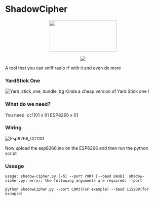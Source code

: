 # ShadowCipher

<p align="center">
  <img width="220" height="102" src="https://github.com/WR117H/ShadowCipher/assets/97615989/b993fda5-5655-4a4e-96eb-31e3f90dd756" >
</p>
<p align="center">
  <img src="https://github.com/WR117H/ShadowCipher/assets/97615989/ed26123b-1de1-44cc-9a72-c4e027f4042d">
</p>




A tool that you can sniff radio rf with it and even do more

### YardStick One
![Yard_stick_one_bundle_bg](https://github.com/WR117H/ShadowCipher/assets/97615989/b6cb4780-be03-4f8c-9433-e06b30d6bf9b)
Kinda a cheap version of Yard Stick one !

### What do we need?
You need:
   cc1101 x 01
   ESP8266 x 01
### Wiring
![Esp8266_CC1101](https://github.com/WR117H/ShadowCipher/assets/97615989/6da47cfb-2334-4604-b99e-271cfd8e5fa5)

Now upload the esp8266.ino on the ESP8266
and then run the python script

### Useage
`usage: shadow-cipher.py [-h] --port PORT [--baud BAUD] 
shadow-cipher.py: error: the following arguments are required: --port`

```python ShadowCipher.py --port COM3(For example) --baud 115200(for example)```

